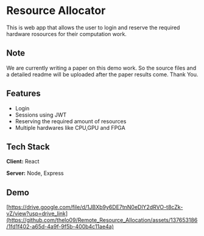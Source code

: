 
# Resource Allocator

This is web app that allows the user to login and reserve the required hardware rosources for their computation work. 


## Note
We are currently writing a paper on this demo work. So the source files and a detailed readme will be uploaded after the paper results come. Thank You.


## Features

- Login
- Sessions using JWT
- Reserving the required amount of resources 
- Multiple hardwares like CPU,GPU and FPGA


## Tech Stack

**Client:** React

**Server:** Node, Express


## Demo

[https://drive.google.com/file/d/1JBXb9y6DE7tnN0eDlY2dRVO-t8cZk-vZ/view?usp=drive_link](https://github.com/thelo09/Remote_Resource_Allocation/assets/137653186/1fd1f402-a65d-4a9f-9f5b-400b4c11ae4a)

